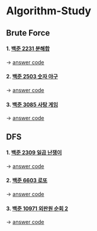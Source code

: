 # Algorithm-Study

Brute Force
-------------
#### 1. [백준 2231 분해합](https://www.acmicpc.net/problem/2231)
  -> [answer code](Brute_Force/BJ_2231_분해합/main.cpp)
  
#### 2. [백준 2503 숫자 야구](https://www.acmicpc.net/problem/2503)
  -> [answer code](Brute_Force/BJ_2503_숫자_야구/main.cpp)
  
#### 3. [백준 3085 사탕 게임](https://www.acmicpc.net/problem/3085)
  -> [answer code](Brute_Force/BJ_3085_사탕_게임/main.cpp)
  
DFS
-------------
#### 1. [백준 2309 일곱 난쟁이](https://www.acmicpc.net/problem/2309)
  -> [answer code](DFS/BJ_2309_일곱_난쟁이/main.cpp)
  
#### 2. [백준 6603 로또](https://www.acmicpc.net/problem/6603)
  -> [answer code](DFS/BJ_6603_로또/main.cpp)  
  
#### 3. [백준 10971 외판원 순회 2](https://www.acmicpc.net/problem/10971)
  -> [answer code](DFS/BJ_10971_외판원_순회_2/main.cpp)  

